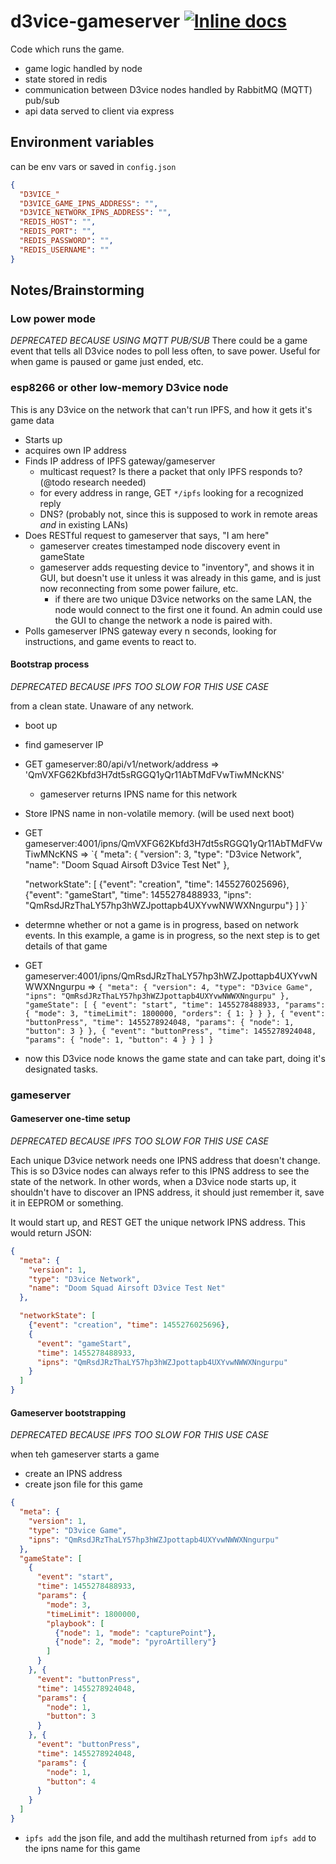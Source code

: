 # d3vice-gameserver [![Inline docs](http://inch-ci.org/github/doomsquadairsoft/d3vice-gameserver.svg?branch=master)](http://inch-ci.org/github/doomsquadairsoft/d3vice-gameserver)
Code which runs the game.

* game logic handled by node
* state stored in redis
* communication between D3vice nodes handled by RabbitMQ (MQTT) pub/sub
* api data served to client via express


## Environment variables

can be env vars or saved in `config.json`

```json
{
  "D3VICE_"
  "D3VICE_GAME_IPNS_ADDRESS": "",
  "D3VICE_NETWORK_IPNS_ADDRESS": "",
  "REDIS_HOST": "",
  "REDIS_PORT": "",
  "REDIS_PASSWORD": "",
  "REDIS_USERNAME": ""
}
```

## Notes/Brainstorming

### Low power mode

*DEPRECATED BECAUSE USING MQTT PUB/SUB* There could be a game event that tells all D3vice nodes to poll less often, to save power. Useful for when game is paused or game just ended, etc.



### esp8266 or other low-memory D3vice node

This is any D3vice on the network that can't run IPFS, and how it gets it's game data

* Starts up
* acquires own IP address
* Finds IP address of IPFS gateway/gameserver
  * multicast request? Is there a packet that only IPFS responds to? (@todo research needed)
  * for every address in range, GET `*/ipfs` looking for a recognized reply
  * DNS? (probably not, since this is supposed to work in remote areas *and* in existing LANs)
* Does RESTful request to gameserver that says, "I am here"
  * gameserver creates timestamped node discovery event in gameState
  * gameserver adds requesting device to "inventory", and shows it in GUI, but doesn't use it unless it was already in this game, and is just now reconnecting from some power failure, etc.
    * if there are two unique D3vice networks on the same LAN, the node would connect to the first one it found. An admin could use the GUI to change the network a node is paired with.
* Polls gameserver IPNS gateway every n seconds, looking for instructions, and game events to react to.

#### Bootstrap process

*DEPRECATED BECAUSE IPFS TOO SLOW FOR THIS USE CASE*

from a clean state. Unaware of any network.

* boot up
* find gameserver IP
* GET gameserver:80/api/v1/network/address
    => 'QmVXFG62Kbfd3H7dt5sRGGQ1yQr11AbTMdFVwTiwMNcKNS'
  * gameserver returns IPNS name for this network
* Store IPNS name in non-volatile memory. (will be used next boot)
* GET gameserver:4001/ipns/QmVXFG62Kbfd3H7dt5sRGGQ1yQr11AbTMdFVwTiwMNcKNS
  => `{
    "meta": {
      "version": 3,
      "type": "D3vice Network",
      "name": "Doom Squad Airsoft D3vice Test Net"
    },

    "networkState": [
      {"event": "creation", "time": 1455276025696},
      {"event": "gameStart", "time": 1455278488933, "ipns": "QmRsdJRzThaLY57hp3hWZJpottapb4UXYvwNWWXNngurpu"}
    ]
  }`
* determne whether or not a game is in progress, based on network events. In this example, a game is in progress, so the next step is to get details of that game
* GET gameserver:4001/ipns/QmRsdJRzThaLY57hp3hWZJpottapb4UXYvwNWWXNngurpu
  => `{
    "meta": {
      "version": 4,
      "type": "D3vice Game",
      "ipns": "QmRsdJRzThaLY57hp3hWZJpottapb4UXYvwNWWXNngurpu"
    },
    "gameState": [
      {
        "event": "start",
        "time": 1455278488933,
        "params": {
          "mode": 3,
          "timeLimit": 1800000,
          "orders": {
            1:
          }
        }
      }, {
        "event": "buttonPress",
        "time": 1455278924048,
        "params": {
          "node": 1,
          "button": 3
        }
      }, {
        "event": "buttonPress",
        "time": 1455278924048,
        "params": {
          "node": 1,
          "button": 4
        }
      }
    ]
  }`
* now this D3vice node knows the game state and can take part, doing it's designated tasks.



### gameserver

#### Gameserver one-time setup

*DEPRECATED BECAUSE IPFS TOO SLOW FOR THIS USE CASE*

Each unique D3vice network needs one IPNS address that doesn't change. This is so D3vice nodes can always refer to this IPNS address to see the state of the network. In other words, when a D3vice node starts up, it shouldn't have to discover an IPNS address, it should just remember it, save it in EEPROM or something.

It would start up, and REST GET the unique network IPNS address. This would return JSON:

```json
{
  "meta": {
    "version": 1,
    "type": "D3vice Network",
    "name": "Doom Squad Airsoft D3vice Test Net"
  },

  "networkState": [
    {"event": "creation", "time": 1455276025696},
    {
      "event": "gameStart",
      "time": 1455278488933,
      "ipns": "QmRsdJRzThaLY57hp3hWZJpottapb4UXYvwNWWXNngurpu"
    }
  ]
}
```

#### Gameserver bootstrapping

*DEPRECATED BECAUSE IPFS TOO SLOW FOR THIS USE CASE*

when teh gameserver starts a game

* create an IPNS address
* create json file for this game

```json
{
  "meta": {
    "version": 1,
    "type": "D3vice Game",
    "ipns": "QmRsdJRzThaLY57hp3hWZJpottapb4UXYvwNWWXNngurpu"
  },
  "gameState": [
    {
      "event": "start",
      "time": 1455278488933,
      "params": {
        "mode": 3,
        "timeLimit": 1800000,
        "playbook": [
          {"node": 1, "mode": "capturePoint"},
          {"node": 2, "mode": "pyroArtillery"}
        ]
      }
    }, {
      "event": "buttonPress",
      "time": 1455278924048,
      "params": {
        "node": 1,
        "button": 3
      }
    }, {
      "event": "buttonPress",
      "time": 1455278924048,
      "params": {
        "node": 1,
        "button": 4
      }
    }
  ]
}
```

* `ipfs add` the json file, and add the multihash returned from `ipfs add` to the ipns name for this game
